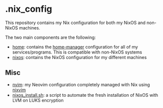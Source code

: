 # .nix_config

This repository contains my Nix configuration for both my NixOS and non-NixOS machines.

The two main components are the following:
- [home](https://github.com/SilentVoid13/.dotfiles_nix/tree/master/home): contains the [home-manager](https://github.com/nix-community/home-manager) configuration for all of my services/programs. This is compatible with non-NixOS systems
- [nixos](https://github.com/SilentVoid13/.dotfiles_nix/tree/master/nixos): contains the NixOS configuration for my different machines

## Misc
- [nvim](https://github.com/SilentVoid13/.dotfiles_nix/tree/master/home/programs/nvim): my Neovim configuration completely managed with Nix using [nixvim](https://github.com/nix-community/nixvim)
- [nixos_install.sh](https://github.com/SilentVoid13/.dotfiles_nix/blob/master/nixos_install.sh): a script to automate the fresh installation of NixOS with LVM on LUKS encryption
